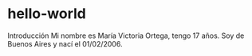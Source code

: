 # hello-world
Introducción
Mi nombre es María Victoria Ortega, tengo 17 años. Soy de Buenos Aires y nací el 01/02/2006.

